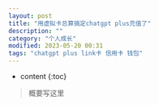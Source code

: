 ```yaml
---
layout: post
title: "用虚拟卡总算搞定chatgpt plus充值了"
description: ""
category: "个人成长"
modified: 2023-05-20 00:31
tags: "chatgpt plus link卡 信用卡 钱包"
---
```

* content
{:toc}

> 概要写这里
<!-- more -->
